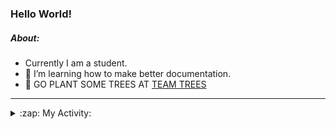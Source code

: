### Hello World!

##### About:
- Currently I am a student.
- 🌱 I’m learning how to make better documentation.
- 🌱 GO PLANT SOME TREES AT [TEAM TREES](https://teamtrees.org/)

---
<details>
  <summary>:zap: My Activity:</summary>
  
<!--START_SECTION:waka-->
![Code Time](http://img.shields.io/badge/Code%20Time-1%2C160%20hrs%2022%20mins-blue)

**I'm a Night 🦉** 

```text
🌞 Morning                1748 commits        ██░░░░░░░░░░░░░░░░░░░░░░░   09.85 % 
🌆 Daytime                6123 commits        █████████░░░░░░░░░░░░░░░░   34.51 % 
🌃 Evening                5048 commits        ███████░░░░░░░░░░░░░░░░░░   28.45 % 
🌙 Night                  4824 commits        ███████░░░░░░░░░░░░░░░░░░   27.19 % 
```
📅 **I'm Most Productive on Wednesday** 

```text
Monday                   2553 commits        ████░░░░░░░░░░░░░░░░░░░░░   14.39 % 
Tuesday                  2397 commits        ███░░░░░░░░░░░░░░░░░░░░░░   13.51 % 
Wednesday                4139 commits        ██████░░░░░░░░░░░░░░░░░░░   23.33 % 
Thursday                 2239 commits        ███░░░░░░░░░░░░░░░░░░░░░░   12.62 % 
Friday                   1817 commits        ███░░░░░░░░░░░░░░░░░░░░░░   10.24 % 
Saturday                 1565 commits        ██░░░░░░░░░░░░░░░░░░░░░░░   08.82 % 
Sunday                   3033 commits        ████░░░░░░░░░░░░░░░░░░░░░   17.09 % 
```


📊 **This Week I Spent My Time On** 

```text
🔥 Editors: 
IntelliJ                 1 hr 29 mins        █████████████████████████   98.92 % 
VS Code                  0 secs              ░░░░░░░░░░░░░░░░░░░░░░░░░   01.08 % 

🐱‍💻 Projects: 
intro                    1 hr 29 mins        █████████████████████████   98.92 % 
praise                   0 secs              ░░░░░░░░░░░░░░░░░░░░░░░░░   00.88 % 
giveth-dapps-v2          0 secs              ░░░░░░░░░░░░░░░░░░░░░░░░░   00.20 % 
```


 Last Updated on 16/08/2023 14:09:57 UTC
<!--END_SECTION:waka-->
</details>
